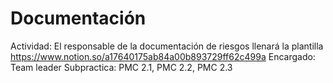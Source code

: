 # Documentación

Actividad: El responsable de la documentación de riesgos llenará la plantilla  https://www.notion.so/a17640175ab84a00b893729ff62c499a 
Encargado: Team leader
Subpractica: PMC 2.1, PMC 2.2, PMC 2.3